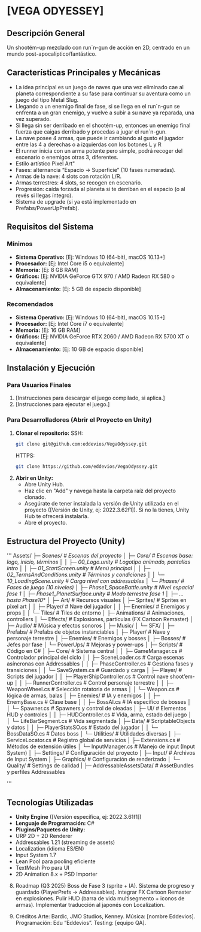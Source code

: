 # [VEGA ODYESSEY]

## Descripción General

Un shootém-up mezclado con run´n-gun de acción en 2D, centrado en un mundo post-apocalíptico/fantástico. 

## Características Principales y Mecánicas

* La idea principal es un juego de naves que una vez eliminado cae al planeta correspondiente a su fase para continuar su aventura como un juego del tipo Metal Slug. 
* Llegando a un enemigo final de fase, si se llega en el run´n-gun se enfrenta a un gran enemigo, y vuelve a subir a su nave ya reparada, una vez superado. 
* Si llega sin ser derribado en el shootém-up, entonces un enemigo final fuerza que caigas derribado y procedas a jugar el run´n-gun.
* La nave posee 4 armas, que puede ir cambiando al gusto el jugador entre las 4 a derechas o a izquierdas con los botones L y R
* El runner inicia con un arma potente pero simple, podrá recoger del escenario o enemigos otras 3, diferentes.
* Estilo artístico Pixel Art"
* Fases: alternancia “Espacio → Superficie” (10 fases numeradas).
* Armas de la nave: 4 slots con rotación L/R.
* Armas terrestres: 4 slots, se recogen en escenario.
* Progresión: caída forzada al planeta si te derriban en el espacio (o al revés si llegas íntegro).
* Sistema de upgrade (si ya está implementado en Prefabs/PowerUpPrefab).

## Requisitos del Sistema

### Mínimos
* **Sistema Operativo:** [Ej: Windows 10 (64-bit), macOS 10.13+]
* **Procesador:** [Ej: Intel Core i5 o equivalente]
* **Memoria:** [Ej: 8 GB RAM]
* **Gráficos:** [Ej: NVIDIA GeForce GTX 970 / AMD Radeon RX 580 o equivalente]
* **Almacenamiento:** [Ej: 5 GB de espacio disponible]

### Recomendados
* **Sistema Operativo:** [Ej: Windows 10 (64-bit), macOS 10.15+]
* **Procesador:** [Ej: Intel Core i7 o equivalente]
* **Memoria:** [Ej: 16 GB RAM]
* **Gráficos:** [Ej: NVIDIA GeForce RTX 2060 / AMD Radeon RX 5700 XT o equivalente]
* **Almacenamiento:** [Ej: 10 GB de espacio disponible]

## Instalación y Ejecución

### Para Usuarios Finales
1.  [Instrucciones para descargar el juego compilado, si aplica.]
2.  [Instrucciones para ejecutar el juego.]

### Para Desarrolladores (Abrir el Proyecto en Unity)
1.  **Clonar el repositorio:**
    SSH:
    ```bash
    git clone git@github.com:eddevios/VegaOdyssey.git
    ```
    HTTPS: 
    ```bash
    git clone https://github.com/eddevios/VegaOdyssey.git

    ```
2.  **Abrir en Unity:**
    * Abre Unity Hub.
    * Haz clic en "Add" y navega hasta la carpeta raíz del proyecto clonado.
    * Asegúrate de tener instalada la versión de Unity utilizada en el proyecto ([Versión de Unity, ej: 2022.3.62f1]). Si no la tienes, Unity Hub te ofrecerá instalarla.
    * Abre el proyecto.

## Estructura del Proyecto (Unity)
'''
Assets/
├─ _Scenes/                                   # Escenas del proyecto
│  ├─ Core/                                   # Escenas base: logo, inicio, términos
│  │  ├─ 00_Logo.unity                        # Logotipo animado, pantallas intro
│  │  ├─ 01_StartScreen.unity                 # Menú principal
│  │  ├─ 02_TermsAndConditions.unity         # Términos y condiciones
│  │  └─ 10_LoadingScene.unity                # Carga nivel con addressables
│  └─ Phases/                                # Fases de juego (10 niveles)
│     ├─ Phase1_SpaceBattle.unity             # Nivel espacial fase 1
│     ├─ Phase1_PlanetSurface.unity           # Modo terrestre fase 1
│     ├─ ... hasta Phase10_*
│
├─ Art/                                       # Recursos visuales
│  ├─ Sprites/                                # Sprites en pixel art
│  │  ├─ Player/                              # Nave del jugador
│  │  ├─ Enemies/                             # Enemigos y props
│  │  └─ Tiles/                               # Tiles de entorno
│  ├─ Animations/                             # Animaciones, controllers
│  └─ Effects/                                # Explosiones, partículas (FX Cartoon Remaster)
│
├─ Audio/                                     # Música y efectos sonoros
│  ├─ Music/
│  └─ SFX/
│
├─ Prefabs/                                   # Prefabs de objetos instanciables
│  ├─ Player/                                 # Nave y personaje terrestre
│  ├─ Enemies/                                # Enemigos y bosses
│  ├─ Bosses/                                 # Jefes por fase
│  └─ PowerUps/                               # Mejoras y power-ups
│
├─ Scripts/                                   # Código en C#
│  ├─ Core/                                   # Sistema central
│  │  ├─ GameManager.cs                       # Controlador principal del ciclo
│  │  ├─ SceneLoader.cs                       # Carga escenas asíncronas con Addressables
│  │  ├─ PhaseController.cs                   # Gestiona fases y transiciones
│  │  └─ SaveSystem.cs                        # Guardado y carga
│  ├─ Player/                                 # Scripts del jugador
│  │  ├─ PlayerShipController.cs              # Control nave shoot’em-up
│  │  ├─ RunnerController.cs                   # Control personaje terrestre
│  │  ├─ WeaponWheel.cs                        # Selección rotatoria de armas
│  │  └─ Weapon.cs                             # lógica de armas, balas
│  ├─ Enemies/                                # IA y enemigos
│  │  ├─ EnemyBase.cs                         # Clase base
│  │  ├─ BossAI.cs                            # IA específico de bosses
│  │  └─ Spawner.cs                           # Spawners y control de oleadas
│  ├─ UI/                                     # Elementos HUD y controles
│  │  ├─ HUDController.cs                     # Vida, arma, estado del juego
│  │  └─ LifeBarSegment.cs                     # Vida segmentada
│  ├─ Data/                                   # ScriptableObjects y datos
│  │  ├─ PlayerStatsSO.cs                     # Estado del jugador
│  │  └─ BossDataSO.cs                        # Datos boss
│  └─ Utilities/                              # Utilidades diversas
│     ├─ ServiceLocator.cs                     # Registro global de servicios
│     ├─ Extensions.cs                         # Métodos de extensión útiles
│     └─ InputManager.cs                       # Manejo de input (Input System)
│
├─ Settings/                                  # Configuración del proyecto
│  ├─ Input/                                  # Archivos de Input System
│  ├─ Graphics/                               # Configuración de renderizado
│  └─ Quality/                                # Settings de calidad
|
├─ AddressableAssetsData/                      # AssetBundles y perfiles Addressables

'''

## Tecnologías Utilizadas

* **Unity Engine** ([Versión específica, ej: 2022.3.61f1])
* **Lenguaje de Programación:** C#
* **Plugins/Paquetes de Unity:**
* URP 2D + 2D Renderer
* Addressables 1.21 (streaming de assets)
* Localization (idioma ES/EN)
* Input System 1.7
* Lean Pool para pooling eficiente
* TextMesh Pro para UI
* 2D Animation 8.x + PSD Importer

8. Roadmap (Q3 2025)
 Boss de Fase 3 (sprite + IA).
 Sistema de progreso y guardado (PlayerPrefs → Addressables).
 Integrar FX Cartoon Remaster en explosiones.
 Pulir HUD (barra de vida multisegmento + iconos de armas).
 Implementar traducción al japonés con Localization.

9. Créditos
Arte: Bardic, JMO Studios, Kenney.
Música: [nombre Eddevios].
Programación: Edu “Eddevios”.
Testing: [equipo QA].

